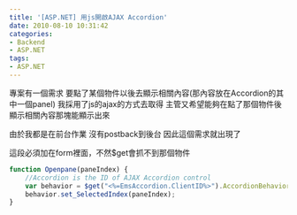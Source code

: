 ```yaml
---
title: '[ASP.NET] 用js開啟AJAX Accordion'
date: 2010-08-10 10:31:42
categories:
- Backend
- ASP.NET
tags:
- ASP.NET
---
```

專案有一個需求
要點了某個物件以後去顯示相關內容(那內容放在Accordion的其中一個panel)
我採用了js的ajax的方式去取得
主管又希望能夠在點了那個物件後
顯示相關內容那塊能顯示出來

<!--more-->

由於我都是在前台作業
沒有postback到後台
因此這個需求就出現了

這段必須加在form裡面，不然$get會抓不到那個物件
``` js
function Openpane(paneIndex) {
    //Accordion is the ID of AJAX Accordion control
    var behavior = $get("<%=EmsAccordion.ClientID%>").AccordionBehavior;
    behavior.set_SelectedIndex(paneIndex);
}
```